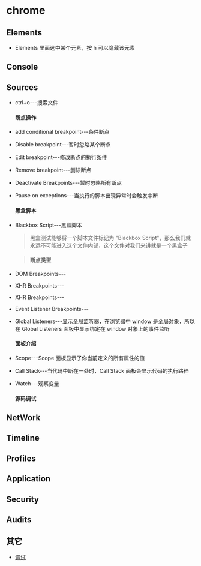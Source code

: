 # chrome

## Elements

- Elements 里面选中某个元素，按 h 可以隐藏该元素

## Console

## Sources

- ctrl+o---搜索文件

  #### 断点操作

- add conditional breakpoint---条件断点
- Disable breakpoint---暂时忽略某个断点
- Edit breakpoint---修改断点的执行条件
- Remove breakpoint---删除断点
- Deactivate Breakpoints---暂时忽略所有断点
- Pause on exceptions---当执行的脚本出现异常时会触发中断

  #### 黑盒脚本

- Blackbox Script---黑盒脚本

  > 黑盒测试能够将一个脚本文件标记为 "Blackbox Script"，那么我们就永远不可能进入这个文件内部，这个文件对我们来讲就是一个黑盒子

  > #### 断点类型

- DOM Breakpoints---
- XHR Breakpoints---
- XHR Breakpoints---
- Event Listener Breakpoints---
- Global Listeners---显示全局监听器，在浏览器中 window 是全局对象，所以在 Global Listeners 面板中显示绑定在 window 对象上的事件监听

  #### 面板介绍

- Scope---Scope 面板显示了你当前定义的所有属性的值
- Call Stack---当代码中断在一处时，Call Stack 面板会显示代码的执行路径
- Watch---观察变量

  #### 源码调试

## NetWork

## Timeline

## Profiles

## Application

## Security

## Audits

## 其它
- [调试](chrome://inspect/#devices)
